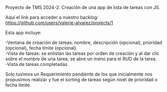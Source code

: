 Proyecto de TMS 2024-2: Creación de una app de lista de tareas con JS. <br>

Aquí el link para acceder a nuestro backlog: https://github.com/users/valerie-alvarez/projects/1 <br>

Esta app incluye: <br>

-Ventana de creación de tareas: nombre, descripción (opcional), prioridad (opcional), fecha límite (opcional). <br>
-Vista de tareas: se enlistan las tareas por orden de creación y al dar clic sobre el nombre de una tarea, se abre un menú para el RUD de la tarea. <br>
-Vista de tareas completadas.

Solo tuvimos un Requerimiento pendiente de los que inicialmente nos propusimos realizar y fue el sorting de tareas según nivel de prioridad o fecha límite.

